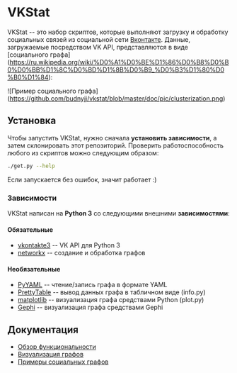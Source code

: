 # VKStat

VKStat -- это набор скриптов, которые выполняют загрузку и обработку
социальных связей из социальной сети [Вконтакте](https://vk.com).
Данные, загружаемые посредством VK API, представляются в виде 
[социального графа]
(https://ru.wikipedia.org/wiki/%D0%A1%D0%BE%D1%86%D0%B8%D0%B0%D0%BB%D1%8C%D0%BD%D1%8B%D0%B9_%D0%B3%D1%80%D0%B0%D1%84):

![Пример социального графа]
(https://github.com/budnyjj/vkstat/blob/master/doc/pic/clusterization.png)

## Установка

Чтобы запустить VKStat, нужно сначала **установить зависимости**,
а затем склонировать этот репозиторий.
Проверить работоспособность любого из скриптов можно следующим образом:

```bash
./get.py --help
```

Если запускается без ошибок, значит работает :)

### Зависимости

VKStat написан на **Python 3** со следующими внешними **зависимостями**:

#### Обязательные

* [vkontakte3](https://github.com/budnyjj/vkontakte3) --
VK API для Python 3
* [networkx](https://networkx.github.io/) --
создание и обработка графов

#### Необязательные

* [PyYAML](https://pypi.python.org/pypi/PyYAML) --
чтение/запись графа в формате YAML
* [PrettyTable](https://pypi.python.org/pypi/PrettyTable) --
вывод данных графа в табличном виде (info.py)
* [matplotlib](http://matplotlib.org/) -- визуализация графа средствами Python
(plot.py)
* [Gephi](http://gephi.github.io/) -- визуализация графа средствами Gephi

## Документация

* [Обзор функциональности](https://github.com/budnyjj/vkstat/blob/master/doc/overview.md)
* [Визуализация графов](https://github.com/budnyjj/vkstat/blob/master/doc/plot.md)
* [Примеры социальных графов](https://github.com/budnyjj/vkstat/blob/master/doc/examples.md)
